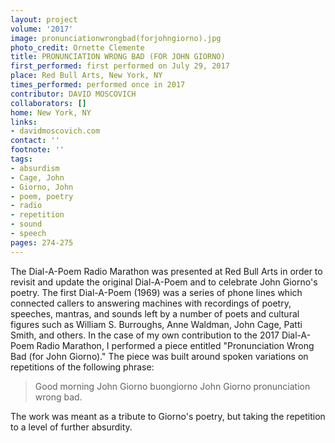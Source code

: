 ```yaml
---
layout: project
volume: '2017'
image: pronunciationwrongbad(forjohngiorno).jpg
photo_credit: Ornette Clemente
title: PRONUNCIATION WRONG BAD (FOR JOHN GIORNO)
first_performed: first performed on July 29, 2017
place: Red Bull Arts, New York, NY
times_performed: performed once in 2017
contributor: DAVID MOSCOVICH
collaborators: []
home: New York, NY
links:
- davidmoscovich.com
contact: ''
footnote: ''
tags:
- absurdism
- Cage, John
- Giorno, John
- poem, poetry
- radio
- repetition
- sound
- speech
pages: 274-275
---
```


The Dial-A-Poem Radio Marathon was presented at Red Bull Arts in order to revisit and update the original Dial-A-Poem and to celebrate John Giorno's poetry. The first Dial-A-Poem (1969) was a series of phone lines which connected callers to answering machines with recordings of poetry, speeches, mantras, and sounds left by a number of poets and cultural figures such as William S. Burroughs, Anne Waldman, John Cage, Patti Smith, and others. In the case of my own contribution to the 2017 Dial-A-Poem Radio Marathon, I performed a piece entitled "Pronunciation Wrong Bad (for John Giorno)." The piece was built around spoken variations on repetitions of the following phrase:

> Good morning John Giorno buongiorno John Giorno pronunciation wrong bad. 

The work was meant as a tribute to Giorno's poetry, but taking the repetition to a level of further absurdity.
